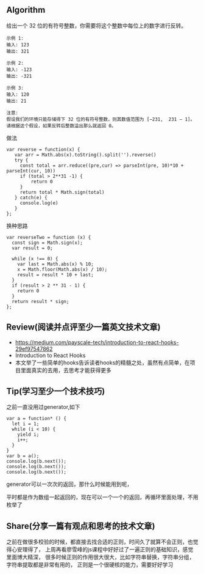 ## Algorithm
给出一个 32 位的有符号整数，你需要将这个整数中每位上的数字进行反转。

```
示例 1:
输入: 123
输出: 321

示例 2:
输入: -123
输出: -321

示例 3:
输入: 120
输出: 21

注意:
假设我们的环境只能存储得下 32 位的有符号整数，则其数值范围为 [−231,  231 − 1]。请根据这个假设，如果反转后整数溢出那么就返回 0。
```
做法
```
var reverse = function(x) {
   var arr = Math.abs(x).toString().split('').reverse()
   try {
     const total = arr.reduce((pre,cur) => parseInt(pre, 10)*10 + parseInt(cur, 10))
     if (total > 2**31 -1) {
         return 0
     }
     return total * Math.sign(total)
   } catch(e) {
     console.log(e)
   }
};
```
换种思路
```
var reverseTwo = function (x) {
  const sign = Math.sign(x);
  var result = 0;

  while (x !== 0) {
    var last = Math.abs(x) % 10;
    x = Math.floor(Math.abs(x) / 10);
    result = result * 10 + last;
  }
  if (result > 2 ** 31 - 1) {
    return 0
  }
  return result * sign;
};

```

## Review(阅读并点评至少一篇英文技术文章)

* https://medium.com/payscale-tech/introduction-to-react-hooks-29ef97547862
* Introduction to React Hooks
* 本文举了一些简单的hooks告诉读者hooks的精髓之处，虽然有点简单，在项目里面真实的去用，去思考才能获得更多


## Tip(学习至少一个技术技巧)

之前一直没用过generator,如下
```
var a = function* () {
  let i = 1;
  while (i < 10) {
    yield i;
    i++;
  }
}
var b = a();
console.log(b.next());
console.log(b.next());
console.log(b.next());
```
generator可以一次次的返回，那什么时候能用到呢，

平时都是作为数组一起返回的，现在可以一个一个的返回，再循环里面处理，不用枚举了

## Share(分享一篇有观点和思考的技术文章)

  之前在做很多校验的时候，都直接去找合适的正则，时间久了就算不会正则，也觉得心安理得了，
上周再看廖雪峰的js课程中好好过了一遍正则的基础知识，感觉里面博大精深，
很多时候正则的作用很大很大，比如字符串替换，字符串分组，字符串提取都是非常有用的，
正则是一个很硬核的能力，需要好好学习

